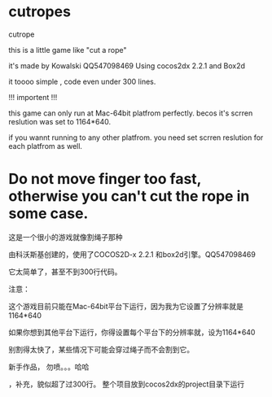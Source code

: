 cutropes
====================================

cutrope

this is a little game like "cut a rope"

it's made by Kowalski QQ547098469 Using cocos2dx 2.2.1 and Box2d 

it toooo simple , code even under 300 lines. 

!!! importent !!!

this game can only run at Mac-64bit platfrom perfectly. becos it's scrren reslution was set to 1164*640.

if you wannt running to any other platfrom. you need set scrren reslution for each platfrom as well.

Do not move finger too fast, otherwise you can't cut the rope in some case.
==========================================================
这是一个很小的游戏就像割绳子那种

由科沃斯基创建的，使用了COCOS2D-x 2.2.1 和box2d引擎。QQ547098469

它太简单了，甚至不到300行代码。

注意：

这个游戏目前只能在Mac-64bit平台下运行，因为我为它设置了分辨率就是1164*640

如果你想到其他平台下运行，你得设置每个平台下的分辨率就，设为1164*640

别割得太快了，某些情况下可能会穿过绳子而不会割到它。

新手作品， 勿喷。。。哈哈


，补充，貌似超了过300行。  整个项目放到cocos2dx的project目录下运行
